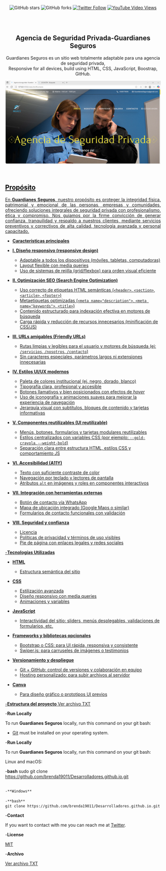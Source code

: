 <div align="center">
  
  
  ![GitHub stars](https://img.shields.io/github/stars/codewithsadee/grilli?style=social)
  ![GitHub forks](https://img.shields.io/github/forks/codewithsadee/grilli?style=social)
[![Twitter Follow](https://img.shields.io/twitter/follow/codewithsadee_?style=social)](https://twitter.com/intent/follow?screen_name=codewithsadee_)
  [![YouTube Video Views](https://img.shields.io/youtube/views/CjVGp5kGHxA?style=social)](https://youtu.be/CjVGp5kGHxA)

  <br />
  <br />

  <h2 align="center">Agencia de Seguridad Privada-Guardianes Seguros</h2>

 Guardianes Seguros es un sitio web totalmente adaptable para una agencia de seguridad privada, <br />Responsive for all devices, build using HTML, CSS, JavaScript, Boostrap, GitHub.

  <a href="https://github.com/brenda19011/Desarrolladores.github.io.git">![Guardianes SegurosDesktop Demo](./readme-images/1.png "Desktop Demo")

</div>

<br />
<h2 style="color: black; font-weight: bold;">Propósito</h2>

<p align="justify">
En <strong>Guardianes Seguros</strong>, nuestro propósito es proteger la integridad física, patrimonial y emocional de las personas, empresas y comunidades, ofreciendo soluciones integrales de seguridad privada con profesionalismo, ética y compromiso. Nos guiamos por la firme convicción de generar confianza, tranquilidad y respaldo a nuestros clientes, mediante servicios preventivos y correctivos de alta calidad, tecnología avanzada y personal capacitado.
</p>


- **Características principales**

- **I. Diseño responsivo (responsive design)**
  - Adaptable a todos los dispositivos (móviles, tabletas, computadoras)
  - Layout flexible con media queries
  - Uso de sistemas de rejilla (grid/flexbox) para orden visual eficiente

- **II. Optimización SEO (Search Engine Optimization)**
  - Uso correcto de etiquetas HTML semánticas (`<header>`, `<section>`, `<article>`, `<footer>`)
  - Metaetiquetas optimizadas (`<meta name="description">`, `<meta name="keywords">`, `<title>`)
  - Contenido estructurado para indexación efectiva en motores de búsqueda
  - Carga rápida y reducción de recursos innecesarios (minificación de CSS/JS)

- **III. URLs amigables (Friendly URLs)**
  - Rutas limpias y legibles para el usuario y motores de búsqueda (ej: `/servicios`, `/nosotros`, `/contacto`)
  - Sin caracteres especiales, parámetros largos ni extensiones innecesarias

- **IV. Estilos UI/UX modernos**
  - Paleta de colores institucional (ej. negro, dorado, blanco)
  - Tipografía clara, profesional y accesible
  - Botones llamativos y bien posicionados con efectos de *hover*
  - Uso de iconografía y animaciones suaves para mejorar la experiencia de navegación
  - Jerarquía visual con subtítulos, bloques de contenido y tarjetas informativas

- **V. Componentes reutilizables (UI reutilizable)**
  - Menús, botones, formularios y tarjetas modulares reutilizables
  - Estilos centralizados con variables CSS (por ejemplo: `--gold-crayola`, `--weight-bold`)
  - Separación clara entre estructura HTML, estilos CSS y comportamiento JS

- **VI. Accesibilidad (A11Y)**
  - Texto con suficiente contraste de color
  - Navegación por teclado y lectores de pantalla
  - Atributos `alt` en imágenes y roles en componentes interactivos

- **VII. Integración con herramientas externas**
  - Botón de contacto vía WhatsApp
  - Mapa de ubicación integrado (Google Maps o similar)
  - Formularios de contacto funcionales con validación

- **VIII. Seguridad y confianza**
  - Licencia
  - Políticas de privacidad y términos de uso visibles
  - Pie de página con enlaces legales y redes sociales

-**Tecnologías Utilizadas**<br>
- **HTML**  
  - Estructura semántica del sitio

- **CSS**  
  - Estilización avanzada  
  - Diseño responsivo con media queries  
  - Animaciones y variables

- **JavaScript**  
  - Interactividad del sitio: sliders, menús desplegables, validaciones de formularios, etc.

- **Frameworks y bibliotecas opcionales**  
  - Bootstrap o CSS: para UI rápida, responsiva y consistente  
  - Swiper.js: para carruseles de imágenes o testimonios

- **Versionamiento y despliegue**  
  - Git + GitHub: control de versiones y colaboración en equipo  
  - Hosting personalizado: para subir archivos al servidor

- **Canva**  
  - Para diseño gráfico o prototipos UI previos






-**Estructura del proyecto**
[Ver archivo TXT](https://github.com/brenda19011/Desarrolladores.github.io/blob/main/Estructura%20del%20proyecto.txt)




-**Run Locally**

To run **Guardianes Seguros** locally, run this command on your git bash:


* [Git](https://git-scm.com/downloads "Download Git") must be installed on your operating system.

-**Run Locally**

To run **Guardianes Seguros** locally, run this command on your git bash:

Linux and macOS:

-**bash**
sudo git clone https://github.com/brenda19011/Desarrolladores.github.io.git
```

-**Windows**

-**bash**
git clone https://github.com/brenda19011/Desarrolladores.github.io.git
```

-**Contact**

If you want to contact with me you can reach me at [Twitter](https://www.twitter.com/codewithsadee).

-**License**

[MIT](https://choosealicense.com/licenses/mit/)

-**Archivo**

[Ver archivo TXT](https://github.com/brenda19011/Desarrolladores.github.io/blob/main/deepseek_plaintext_20250709_1b3db5.txt)
